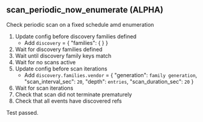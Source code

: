 
## scan_periodic_now_enumerate (ALPHA)

Check periodic scan on a fixed schedule amd enumeration

1. Update config before discovery families defined
    * Add `discovery` = { "families": {  } }
1. Wait for discovery families defined
1. Wait until discovery family keys match
1. Wait for no scans active
1. Update config before scan iterations
    * Add `discovery.families.vendor` = { "generation": `family generation`, "scan_interval_sec": `20`, "depth": `entries`, "scan_duration_sec": `20` }
1. Wait for scan iterations
1. Check that scan did not terminate prematurely
1. Check that all events have discovered refs

Test passed.
